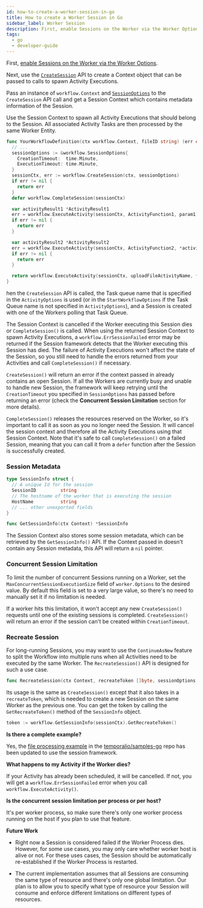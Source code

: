 ```yaml
---
id: how-to-create-a-worker-session-in-go
title: How to create a Worker Session in Go
sidebar_label: Worker Session
description: First, enable Sessions on the Worker via the Worker Options and then use the `CreateSession` API to create a Context object that can be passed to the calls to spawn Activity Executions.
tags:
  - go
  - developer-guide
---
```


First, [enable Sessions on the Worker via the Worker Options](/docs/go/how-to-set-workeroptions-in-go#enablesessionworker).

Next, use the [`CreateSession`](https://pkg.go.dev/go.temporal.io/sdk/workflow#CreateSession) API to create a Context object that can be passed to calls to spawn Activity Executions.

Pass an instance of `workflow.Context` and [`SessionOptions`](https://pkg.go.dev/go.temporal.io/sdk/workflow#SessionOptions) to the `CreateSession` API call and get a Session Context which contains metadata information of the Session.

Use the Session Context to spawn all Activity Executions that should belong to the Session.
All associated Activity Tasks are then processed by the same Worker Entity.

```go
func YourWorkflowDefinition(ctx workflow.Context, fileID string) (err error) {
  // ...
  sessionOptions := &workflow.SessionOptions{
    CreationTimeout:  time.Minute,
    ExecutionTimeout: time.Minute,
  }
  sessionCtx, err := workflow.CreateSession(ctx, sessionOptions)
  if err != nil {
    return err
  }
  defer workflow.CompleteSession(sessionCtx)

  var activityResult1 *ActivityResult1
  err = workflow.ExecuteActivity(sessionCtx, ActivityFunction1, param1).Get(sessionCtx, &activityResult1)
  if err != nil {
    return err
  }

  var activityResult2 *ActivityResult2
  err = workflow.ExecuteActivity(sessionCtx, ActivityFunction2, *activityResult1).Get(sessionCtx, &activityResult2)
  if err != nil {
    return err
  }

  return workflow.ExecuteActivity(sessionCtx, uploadFileActivityName, *activityResult2).Get(sessionCtx, nil)
}
```

hen the `CreateSession` API is called, the Task queue name that is specified in the `ActivityOptions` is used (or in the `StartWorkflowOptions` if the Task Queue name is not specified in `ActivityOptions`), and a Session is created with one of the Workers polling that Task Queue.

The Session Context is cancelled if the Worker executing this Session dies or `CompleteSession()` is called.
When using the returned Session Context to spawn Activity Executions, a `workflow.ErrSessionFailed` error may be returned if the Session framework detects that the Worker executing this Session has died.
The failure of Activity Executions won't affect the state of the Session, so you still need to handle the errors returned from your Activities and call `CompleteSession()` if necessary.

`CreateSession()` will return an error if the context passed in already contains an open Session.
If all the Workers are currently busy and unable to handle new Session, the framework will keep retrying until the `CreationTimeout` you specified in `SessionOptions` has passed before returning an error (check the **Concurrent Session Limitation** section for more details).

`CompleteSession()` releases the resources reserved on the Worker, so it's important to call it as soon as you no longer need the Session.
It will cancel the session context and therefore all the Activity Executions using that Session Context.
Note that it's safe to call `CompleteSession()` on a failed Session, meaning that you can call it from a `defer` function after the Session is successfully created.

### Session Metadata

```go
type SessionInfo struct {
  // A unique Id for the session
  SessionID         string
  // The hostname of the worker that is executing the session
  HostName          string
  // ... other unexported fields
}

func GetSessionInfo(ctx Context) *SessionInfo
```

The Session Context also stores some session metadata, which can be retrieved by the `GetSessionInfo()` API.
If the Context passed in doesn't contain any Session metadata, this API will return a `nil` pointer.

### Concurrent Session Limitation

To limit the number of concurrent Sessions running on a Worker, set the `MaxConcurrentSessionExecutionSize` field of `worker.Options` to the desired value.
By default this field is set to a very large value, so there's no need to manually set it if no limitation is needed.

If a worker hits this limitation, it won't accept any new `CreateSession()` requests until one of the existing sessions is completed. `CreateSession()` will return an error if the session can't be created within `CreationTimeout`.

### Recreate Session

For long-running Sessions, you may want to use the `ContinueAsNew` feature to split the Workflow into multiple runs when all Activities need to be executed by the same Worker.
The `RecreateSession()` API is designed for such a use case.

```go
func RecreateSession(ctx Context, recreateToken []byte, sessionOptions *SessionOptions) (Context, error)
```

Its usage is the same as `CreateSession()` except that it also takes in a `recreateToken`, which is needed to create a new Session on the same Worker as the previous one.
You can get the token by calling the `GetRecreateToken()` method of the `SessionInfo` object.

```go
token := workflow.GetSessionInfo(sessionCtx).GetRecreateToken()
```

**Is there a complete example?**

Yes, the [file processing example](https://github.com/temporalio/samples-go/tree/master/fileprocessing) in the [temporalio/samples-go](https://github.com/temporalio/samples-go) repo has been updated to use the session framework.

**What happens to my Activity if the Worker dies?**

If your Activity has already been scheduled, it will be cancelled.
If not, you will get a `workflow.ErrSessionFailed` error when you call `workflow.ExecuteActivity()`.

**Is the concurrent session limitation per process or per host?**

It's per worker process, so make sure there's only one worker process running on the host if you plan to use that feature.

**Future Work**

- Right now a Session is considered failed if the Worker Process dies.
  However, for some use cases, you may only care whether worker host is alive or not.
  For these uses cases, the Session should be automatically re-established if the Worker Process is restarted.

- The current implementation assumes that all Sessions are consuming the same type of resource and there's only one global limitation.
  Our plan is to allow you to specify what type of resource your Session will consume and enforce different limitations on different types of resources.
